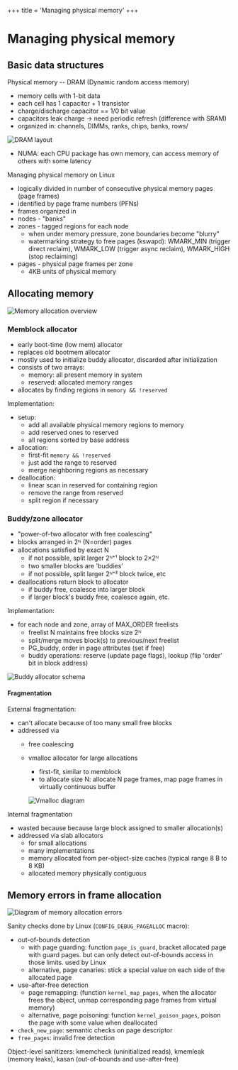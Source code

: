 +++
title = 'Managing physical memory'
+++

# Managing physical memory

## Basic data structures
Physical memory -- DRAM (Dynamic random access memory)
- memory cells with 1-bit data
- each cell has 1 capacitor + 1 transistor
- charge/discharge capacitor == 1/0 bit value
- capacitors leak charge → need periodic refresh (difference with SRAM)
- organized in: channels, DIMMs, ranks, chips, banks, rows/

![DRAM layout](dram-layout.png)

- NUMA: each CPU package has own memory, can access memory of others with some latency

Managing physical memory on Linux
- logically divided in number of consecutive physical memory pages (page frames)
- identified by page frame numbers (PFNs)
- frames organized in
 - nodes - "banks"
 - zones - tagged regions for each node
   - when under memory pressure, zone boundaries become "blurry"
   - watermarking strategy to free pages (kswapd): WMARK\_MIN (trigger direct reclaim), WMARK\_LOW (trigger async reclaim), WMARK\_HIGH (stop reclaiming)
 - pages - physical page frames per zone
   - 4KB units of physical memory

## Allocating memory

![Memory allocation overview](allocating-memory-overview.png)

### Memblock allocator
- early boot-time (low mem) allocator
- replaces old bootmem allocator
- mostly used to initialize buddy allocator, discarded after initialization
- consists of two arrays:
  - memory: all present memory in system
  - reserved: allocated memory ranges
- allocates by finding regions in `memory && !reserved`

Implementation:
- setup:
  - add all available physical memory regions to memory
  - add reserved ones to reserved
  - all regions sorted by base address
- allocation:
  - first-fit `memory && !reserved`
  - just add the range to reserved
  - merge neighboring regions as necessary
- deallocation:
  - linear scan in reserved for containing region
  - remove the range from reserved
  - split region if necessary

### Buddy/zone allocator

- "power-of-two allocator with free coalescing"
- blocks arranged in 2ᴺ (N=order) pages
- allocations satisfied by exact N
  - if not possible, split larger 2ᴺ⁺¹ block to 2×2ᴺ
  - two smaller blocks are 'buddies'
  - if not possible, split larger 2ᴺ⁺² block twice, etc
- deallocations return block to allocator
  - if buddy free, coalesce into larger block
  - if larger block's buddy free, coalesce again, etc.

Implementation:
- for each node and zone, array of MAX\_ORDER freelists
  - freelist N maintains free blocks size 2ᴺ
  - split/merge moves block(s) to previous/next freelist
  - PG_buddy, order in page attributes (set if free)
  - buddy operations: reserve (update page flags), lookup (flip 'order' bit in block address)

![Buddy allocator schema](buddy-allocator.png)

#### Fragmentation
External fragmentation:
- can't allocate because of too many small free blocks
- addressed via
  - free coalescing
  - vmalloc allocator for large allocations
	- first-fit, similar to memblock
	- to allocate size N: allocate N page frames, map page frames in virtually continuous buffer

	![Vmalloc diagram](vmalloc.png)

Internal fragmentation
- wasted because because large block assigned to smaller allocation(s)
- addressed via slab allocators
  - for small allocations
  - many implementations
  - memory allocated from per-object-size caches (typical range 8 B to 8 KB)
  - allocated memory physically contiguous

## Memory errors in frame allocation

![Diagram of memory allocation errors](memory-errors.png)

Sanity checks done by Linux (`CONFIG_DEBUG_PAGEALLOC` macro):
- out-of-bounds detection
  - with page guarding: function `page_is_guard`, bracket allocated page with guard pages. but can only detect out-of-bounds access in those limits. used by Linux
  - alternative, page canaries: stick a special value on each side of the allocated page
- use-after-free detection
  - page remapping: (function `kernel_map_pages`, when the allocator frees the object, unmap corresponding page frames from virtual memory)
  - alternative, page poisoning: function `kernel_poison_pages`, poison the page with some value when deallocated
- `check_new_page`: semantic checks on page descriptor
- `free_pages`: invalid free detection

Object-level sanitizers: kmemcheck (uninitialized reads), kmemleak (memory leaks), kasan (out-of-bounds and use-after-free)
